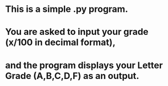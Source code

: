 # This is a simple .py program.
# You are asked to input your grade (x/100 in decimal format),
# and the program displays your Letter Grade (A,B,C,D,F) as an output.
